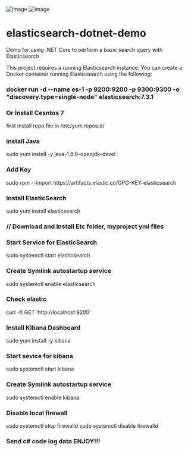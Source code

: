 ![image](https://user-images.githubusercontent.com/55440144/216551168-0d3dd747-aab6-4d10-827a-a6a0f5f19070.png)
![image](https://user-images.githubusercontent.com/55440144/216551332-f3227bb0-a558-4a01-a9f9-2f09bc5dbdfe.png)


# elasticsearch-dotnet-demo
Demo for using .NET Core to perform a basic search query with Elasticsearch

This project requires a running Elasticsearch instance.
You can create a Docker container running Elasticsearch using the following:

<h3>docker run -d --name es-1 -p 9200:9200 -p 9300:9300 -e "discovery.type=single-node" elasticsearch:7.3.1</h3>

<h3>Or İnstall Cesntos 7</h3>
first install repo file in /etc/yum.repos.d/

<h3>install Java</h3>
 sudo yum install -y java-1.8.0-openjdk-devel

<h3>Add Key</h3>
 sudo rpm --import https://artifacts.elastic.co/GPG-KEY-elasticsearch

<h3>Install ElasticSearch</h3>
sudo yum install elasticsearch


<h3>// Download and Install Etc folder, myproject yml files</h3>

<h3>Start Service for ElasticSearch</h3>
sudo systemctl start elasticsearch

<h3>Create Symlink autostartup service</h3>
sudo systemctl enable elasticsearch

<h3>Check elastic</h3>
curl -X GET 'http://localhost:9200'

<h3>Install Kibana Dashboard</h3>
sudo yum install -y kibana

<h3>Start sevice for kibana</h3>
sudo systemctl start kibana

<h3>Create Symlink autostartup service</h3>
sudo systemctl enable kibana

<h3>Disable local firewall</h3>
sudo systemctl stop firewalld
sudo systemctl disable firewalld

<h3>Send c# code log data ENJOY!!!</h3>
